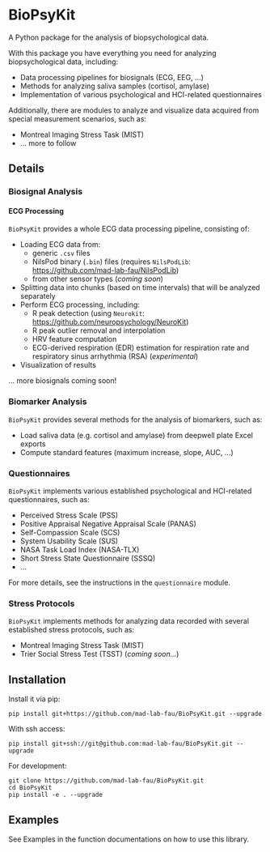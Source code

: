 # BioPsyKit

A Python package for the analysis of biopsychological data.

With this package you have everything you need for analyzing biopsychological data, including:
* Data processing pipelines for biosignals (ECG, EEG, ...)
* Methods for analyzing saliva samples (cortisol, amylase)
* Implementation of various psychological and HCI-related questionnaires

 
Additionally, there are modules to analyze and visualize data acquired from special measurement scenarios, such as:
* Montreal Imaging Stress Task (MIST)
* ... more to follow

## Details

### Biosignal Analysis
#### ECG Processing
`BioPsyKit` provides a whole ECG data processing pipeline, consisting of:
* Loading ECG data from:
    * generic `.csv` files
    * NilsPod binary (`.bin`) files (requires `NilsPodLib`: https://github.com/mad-lab-fau/NilsPodLib)
    * from other sensor types (_coming soon_)
* Splitting data into chunks (based on time intervals) that will be analyzed separately
* Perform ECG processing, including:
    * R peak detection (using `Neurokit`: https://github.com/neuropsychology/NeuroKit)
    * R peak outlier removal and interpolation
    * HRV feature computation
    * ECG-derived respiration (EDR) estimation for respiration rate and respiratory sinus arrhythmia (RSA) (_experimental_)
* Visualization of results

... more biosignals coming soon!

### Biomarker Analysis
`BioPsyKit` provides several methods for the analysis of biomarkers, such as:
* Load saliva data (e.g. cortisol and amylase) from deepwell plate Excel exports
* Compute standard features (maximum increase, slope, AUC, ...)

### Questionnaires
`BioPsyKit` implements various established psychological and HCI-related questionnaires, such as:
* Perceived Stress Scale (PSS)
* Positive Appraisal Negative Appraisal Scale (PANAS)
* Self-Compassion Scale (SCS)
* System Usability Scale (SUS)
* NASA Task Load Index (NASA-TLX)
* Short Stress State Questionnaire (SSSQ)
* ...

For more details, see the instructions in the `questionnaire` module.

### Stress Protocols
`BioPsyKit` implements methods for analyzing data recorded with several established stress protocols, such as:
* Montreal Imaging Stress Task (MIST)
* Trier Social Stress Test (TSST) (_coming soon..._) 



## Installation
Install it via pip:

```
pip install git+https://github.com/mad-lab-fau/BioPsyKit.git --upgrade
```

With ssh access:

```
pip install git+ssh://git@github.com:mad-lab-fau/BioPsyKit.git --upgrade
```

For development:

```
git clone https://github.com/mad-lab-fau/BioPsyKit.git
cd BioPsyKit
pip install -e . --upgrade
```


## Examples
See Examples in the function documentations on how to use this library.
